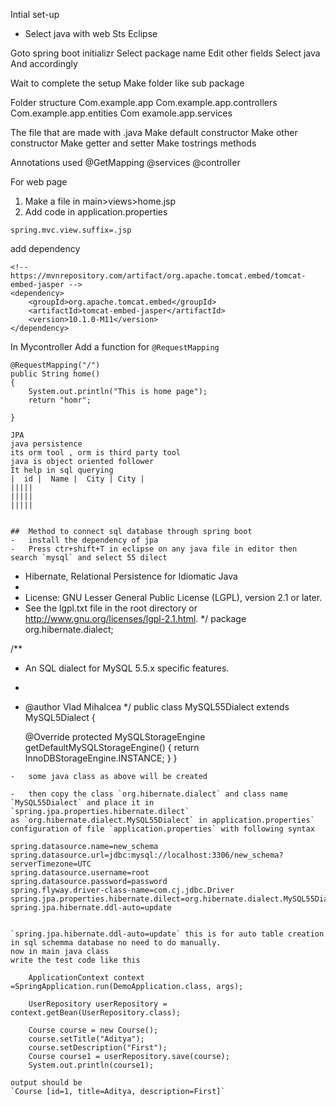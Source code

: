 Intial set-up
-  Select java with web
Sts
Eclipse

Goto spring boot initializr
Select package name
Edit other fields
Select java 
And accordingly


Wait to complete the setup
Make folder like sub package

Folder structure
Com.example.app
Com.example.app.controllers
Com.example.app.entities
Com examole.app.services

The file that are made with .java
Make default constructor
Make other constructor
Make getter and setter 
Make tostrings methods 

Annotations used 
@GetMapping
@services
@controller



For web page 
1. Make a file in main>views>home.jsp
2. Add code in application.properties
``` spring.mvc.view.prefix=/views/
spring.mvc.view.suffix=.jsp
```
add dependency
```
<!-- https://mvnrepository.com/artifact/org.apache.tomcat.embed/tomcat-embed-jasper -->
<dependency>
    <groupId>org.apache.tomcat.embed</groupId>
    <artifactId>tomcat-embed-jasper</artifactId>
    <version>10.1.0-M11</version>
</dependency>

```
In Mycontroller 
Add a function for `@RequestMapping` 
```
@RequestMapping("/")
public String home()
{
    System.out.println("This is home page");
    return "homr";

}

JPA 
java persistence 
its orm tool , orm is third party tool
java is object oriented follower 
It help in sql querying 
|  id |  Name |  City | City |
|||||
|||||
|||||


##  Method to connect sql database through spring boot
-   install the dependency of jpa
-   Press ctr+shift+T in eclipse on any java file in editor then search `mysql` and select 55 dilect
```
 * Hibernate, Relational Persistence for Idiomatic Java
 *
 * License: GNU Lesser General Public License (LGPL), version 2.1 or later.
 * See the lgpl.txt file in the root directory or <http://www.gnu.org/licenses/lgpl-2.1.html>.
 */
package org.hibernate.dialect;

/**
 * An SQL dialect for MySQL 5.5.x specific features.
 *
 * @author Vlad Mihalcea
 */
public class MySQL55Dialect extends MySQL5Dialect {

	@Override
	protected MySQLStorageEngine getDefaultMySQLStorageEngine() {
		return InnoDBStorageEngine.INSTANCE;
	}
}
```
-   some java class as above will be created 

-   then copy the class `org.hibernate.dialect` and class name `MySQL55Dialect` and place it in `spring.jpa.properties.hibernate.dilect`
as `org.hibernate.dialect.MySQL55Dialect` in application.properties`
configuration of file `application.properties` with following syntax
```
    spring.datasource.name=new_schema
    spring.datasource.url=jdbc:mysql://localhost:3306/new_schema?serverTimezone=UTC
    spring.datasource.username=root
    spring.datasource.password=password
    spring.flyway.driver-class-name=com.cj.jdbc.Driver
    spring.jpa.properties.hibernate.dilect=org.hibernate.dialect.MySQL55Dialect
    spring.jpa.hibernate.ddl-auto=update

```

`spring.jpa.hibernate.ddl-auto=update` this is for auto table creation in sql schemma database no need to do manually.
now in main java class 
write the test code like this 
```
		ApplicationContext context =SpringApplication.run(DemoApplication.class, args);
		
		UserRepository userRepository = context.getBean(UserRepository.class);
		
		Course course = new Course();
		course.setTitle("Aditya");
		course.setDescription("First");
		Course course1 = userRepository.save(course);
		System.out.println(course1);
```
output should be 
`Course [id=1, title=Aditya, description=First]`
